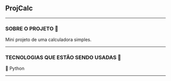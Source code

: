 ## ProjCalc

<hr>

### SOBRE O PROJETO 📁
Mini projeto de uma calculadora simples.

<hr>

### TECNOLOGIAS QUE ESTÃO SENDO USADAS 👾

🔹 Python 

<hr>